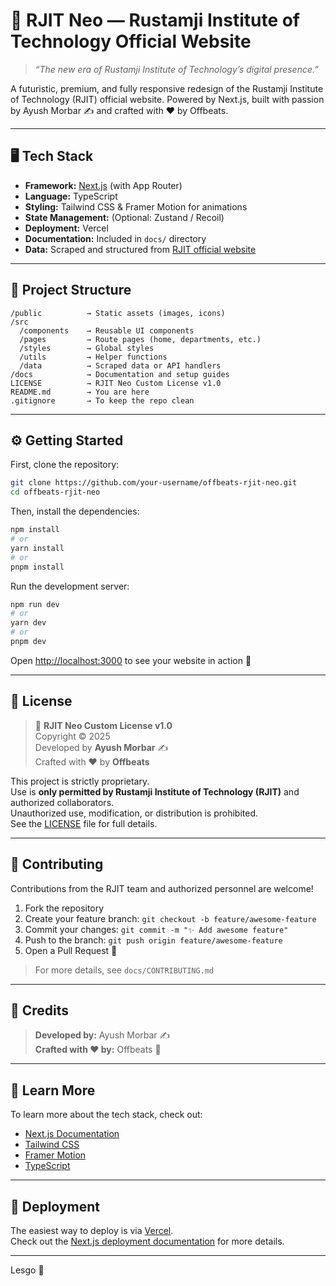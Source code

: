 # 🚀 RJIT Neo — Rustamji Institute of Technology Official Website

> *“The new era of Rustamji Institute of Technology’s digital presence.”*

A futuristic, premium, and fully responsive redesign of the Rustamji Institute of Technology (RJIT) official website. Powered by Next.js, built with passion by Ayush Morbar ✍️ and crafted with ❤️ by Offbeats.

---

## 🖥️ Tech Stack

- **Framework:** [Next.js](https://nextjs.org) (with App Router)
- **Language:** TypeScript
- **Styling:** Tailwind CSS & Framer Motion for animations
- **State Management:** (Optional: Zustand / Recoil)
- **Deployment:** Vercel
- **Documentation:** Included in `docs/` directory
- **Data:** Scraped and structured from [RJIT official website](https://rjit.ac.in)

---

## 📂 Project Structure

```
/public          → Static assets (images, icons)
/src
  /components    → Reusable UI components
  /pages         → Route pages (home, departments, etc.)
  /styles        → Global styles
  /utils         → Helper functions
  /data          → Scraped data or API handlers
/docs            → Documentation and setup guides
LICENSE          → RJIT Neo Custom License v1.0
README.md        → You are here
.gitignore       → To keep the repo clean
```

---

## ⚙️ Getting Started

First, clone the repository:

```bash
git clone https://github.com/your-username/offbeats-rjit-neo.git
cd offbeats-rjit-neo
```

Then, install the dependencies:

```bash
npm install
# or
yarn install
# or
pnpm install
```

Run the development server:

```bash
npm run dev
# or
yarn dev
# or
pnpm dev
```

Open [http://localhost:3000](http://localhost:3000) to see your website in action 🚀

---

## 📜 License

> 📝 **RJIT Neo Custom License v1.0**  
> Copyright © 2025  
> Developed by **Ayush Morbar** ✍️  
> Crafted with ❤️ by **Offbeats**

This project is strictly proprietary.  
Use is **only permitted by Rustamji Institute of Technology (RJIT)** and authorized collaborators.  
Unauthorized use, modification, or distribution is prohibited.  
See the [LICENSE](LICENSE) file for full details.

---

## 🤝 Contributing

Contributions from the RJIT team and authorized personnel are welcome!

1. Fork the repository
2. Create your feature branch: `git checkout -b feature/awesome-feature`
3. Commit your changes: `git commit -m "✨ Add awesome feature"`
4. Push to the branch: `git push origin feature/awesome-feature`
5. Open a Pull Request 🚀

> For more details, see `docs/CONTRIBUTING.md`

---

## 🌟 Credits

> **Developed by:** Ayush Morbar ✍️  
> **Crafted with ❤️ by:** Offbeats 🚀

---

## 📖 Learn More

To learn more about the tech stack, check out:

- [Next.js Documentation](https://nextjs.org/docs)
- [Tailwind CSS](https://tailwindcss.com/docs)
- [Framer Motion](https://www.framer.com/motion/)
- [TypeScript](https://www.typescriptlang.org/docs/)

---

## 🚀 Deployment

The easiest way to deploy is via [Vercel](https://vercel.com/new).  
Check out the [Next.js deployment documentation](https://nextjs.org/docs/app/building-your-application/deploying) for more details.

---

Lesgo 🚀
